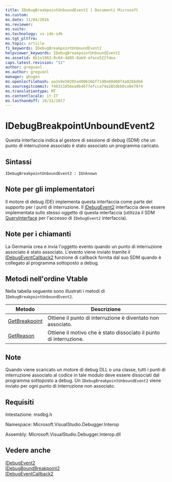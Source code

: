 ```yaml
---
title: IDebugBreakpointUnboundEvent2 | Documenti Microsoft
ms.custom: 
ms.date: 11/04/2016
ms.reviewer: 
ms.suite: 
ms.technology: vs-ide-sdk
ms.tgt_pltfrm: 
ms.topic: article
f1_keywords: IDebugBreakpointUnboundEvent2
helpviewer_keywords: IDebugBreakpointUnboundEvent2
ms.assetid: 6b1e1863-0c64-4d85-8ab9-aface522fdea
caps.latest.revision: "11"
author: gregvanl
ms.author: gregvanl
manager: ghogen
ms.openlocfilehash: aa2e9e50205a400616bf71d0e60d60f4a826bdb6
ms.sourcegitcommit: f40311056ea0b4677efcca74a285dbb0ce0e7974
ms.translationtype: MT
ms.contentlocale: it-IT
ms.lasthandoff: 10/31/2017
---
```

# <a name="idebugbreakpointunboundevent2"></a>IDebugBreakpointUnboundEvent2
Questa interfaccia indica al gestore di sessione di debug (SDM) che un punto di interruzione associato è stato associato un programma caricato.  
  
## <a name="syntax"></a>Sintassi  
  
```  
IDebugBreakpointUnboundEvent2 : IUnknown  
```  
  
## <a name="notes-for-implementers"></a>Note per gli implementatori  
 Il motore di debug (DE) implementa questa interfaccia come parte del supporto per i punti di interruzione. Il [IDebugEvent2](../../../extensibility/debugger/reference/idebugevent2.md) interfaccia deve essere implementata sullo stesso oggetto di questa interfaccia (utilizza il SDM [QueryInterface](/cpp/atl/queryinterface) per l'accesso di `IDebugEvent2` interfaccia).  
  
## <a name="notes-for-callers"></a>Note per i chiamanti  
 La Germania crea e invia l'oggetto evento quando un punto di interruzione associato è stato associato. L'evento viene inviato tramite il [IDebugEventCallback2](../../../extensibility/debugger/reference/idebugeventcallback2.md) funzione di callback fornita dal suo SDM quando è collegato al programma sottoposto a debug.  
  
## <a name="methods-in-vtable-order"></a>Metodi nell'ordine Vtable  
 Nella tabella seguente sono illustrati i metodi di `IDebugBreakpointUnboundEvent2`.  
  
|Metodo|Descrizione|  
|------------|-----------------|  
|[GetBreakpoint](../../../extensibility/debugger/reference/idebugbreakpointunboundevent2-getbreakpoint.md)|Ottiene il punto di interruzione è diventato non associato.|  
|[GetReason](../../../extensibility/debugger/reference/idebugbreakpointunboundevent2-getreason.md)|Ottiene il motivo che è stato dissociato il punto di interruzione.|  
  
## <a name="remarks"></a>Note  
 Quando viene scaricato un motore di debug DLL o una classe, tutti i punti di interruzione associato al codice in tale modulo deve essere dissociati dal programma sottoposto a debug. Un `IDebugBreakpointUnboundEvent2` viene inviato per ogni punto di interruzione non associato.  
  
## <a name="requirements"></a>Requisiti  
 Intestazione: msdbg.h  
  
 Namespace: Microsoft.VisualStudio.Debugger.Interop  
  
 Assembly: Microsoft.VisualStudio.Debugger.Interop.dll  
  
## <a name="see-also"></a>Vedere anche  
 [IDebugEvent2](../../../extensibility/debugger/reference/idebugevent2.md)   
 [IDebugBoundBreakpoint2](../../../extensibility/debugger/reference/idebugboundbreakpoint2.md)   
 [IDebugEventCallback2](../../../extensibility/debugger/reference/idebugeventcallback2.md)